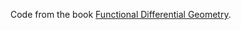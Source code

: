 
Code from the book [Functional Differential Geometry][book].

[book]:https://mitpress.mit.edu/books/functional-differential-geometry
